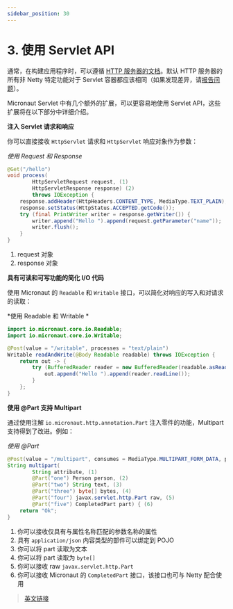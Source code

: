 ```yaml
---
sidebar_position: 30
---
```


# 3. 使用 Servlet API

通常，在构建应用程序时，可以遵循 [HTTP 服务器的文档](../core/httpServer.html)。默认 HTTP 服务器的所有非 Netty 特定功能对于 Servlet 容器都应该相同（如果发现差异，请[报告问题](https://github.com/micronaut-projects/micronaut-servlet/issues)）。

Micronaut Servlet 中有几个额外的扩展，可以更容易地使用 Servlet API，这些扩展将在以下部分中详细介绍。

**注入 Servlet 请求和响应**

你可以直接接收 `HttpServlet` 请求和 `HttpServlet` 响应对象作为参数：

*使用 Request 和 Response*

```java
@Get("/hello")
void process(
        HttpServletRequest request, (1)
        HttpServletResponse response) (2)
        throws IOException {
    response.addHeader(HttpHeaders.CONTENT_TYPE, MediaType.TEXT_PLAIN);
    response.setStatus(HttpStatus.ACCEPTED.getCode());
    try (final PrintWriter writer = response.getWriter()) {
        writer.append("Hello ").append(request.getParameter("name"));
        writer.flush();
    }
}
```

1. request 对象
2. response 对象

**具有可读和可写功能的简化 I/O 代码**

使用 Micronaut 的 `Readable` 和 `Writable` 接口，可以简化对响应的写入和对请求的读取：

*使用 Readable 和 Writable *

```java
import io.micronaut.core.io.Readable;
import io.micronaut.core.io.Writable;

@Post(value = "/writable", processes = "text/plain")
Writable readAndWrite(@Body Readable readable) throws IOException {
    return out -> {
        try (BufferedReader reader = new BufferedReader(readable.asReader())) {
            out.append("Hello ").append(reader.readLine());
        }
    };
}
```

**使用 @Part 支持 Multipart**

通过使用注解 `io.micronaut.http.annotation.Part` 注入零件的功能，Multipart 支持得到了改进。例如：

*使用 @Part*

```java
@Post(value = "/multipart", consumes = MediaType.MULTIPART_FORM_DATA, produces = "text/plain")
String multipart(
        String attribute, (1)
        @Part("one") Person person, (2)
        @Part("two") String text, (3)
        @Part("three") byte[] bytes, (4)
        @Part("four") javax.servlet.http.Part raw, (5)
        @Part("five") CompletedPart part) { (6)
    return "Ok";
}
```

1. 你可以接收仅具有与属性名称匹配的参数名称的属性
2. 具有 `application/json` 内容类型的部件可以绑定到 POJO
3. 你可以将 part 读取为文本
4. 你可以将 part 读取为 `byte[]`
5. 你可以接收 raw `javax.servlet.http.Part`
6. 你可以接收 Micronaut 的 `CompletedPart` 接口，该接口也可与 Netty 配合使用

> [英文链接](https://micronaut-projects.github.io/micronaut-servlet/3.3.5/guide/index.html#servletApi)
